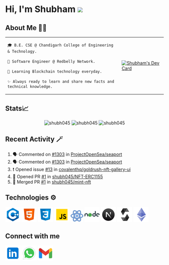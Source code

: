 # Hi, I'm Shubham <img src="https://github.com/TheDudeThatCode/TheDudeThatCode/blob/master/Assets/Hi.gif" width="29px" />

## About Me 👨‍💻 
<table> 
<tr> 
  <td>
    
    🎓 B.E. CSE @ Chandigarh College of Engineering & Technology.
    
    🌱 Software Engineer @ Redbelly Network.
    
    🎯 Learning Blockchain technology everyday.
    
    ✨ Always ready to learn and share new facts and technical knowledge. 
  </td>
<td >
    <a href="https://app.daily.dev/Shubh_dev"><img src="https://api.daily.dev/devcards/29970c05a54c451580d7a2ff2a0621f0.png?r=q39" width="400" alt="Shubham's Dev Card"/></a>
  </td>  
</tr>  
</table>


<!-- ![GitHub Activity Graph](https://activity-graph.herokuapp.com/graph?username=shubh045&theme=dracula&hide_border=true) -->

## Stats📈
<p align="center">
<img width="40%" src="https://github-readme-stats.vercel.app/api/top-langs?username=shubh045&show_icons=true&theme=dracula&title_color=ff8000&text_color=ffffff&bg_color=6a6a6a&locale=en&layout=compact&hide_border=true" alt="shubh045" />
  
<img width="48%" src="https://github-readme-stats.vercel.app/api?username=shubh045&show_icons=true&theme=dracula&title_color=ff8000&text_color=ffffff&bg_color=6a6a6a&locale=en&hide_border=true" alt="shubh045" />
  
<img width="48%" src="https://github-readme-streak-stats.herokuapp.com/?user=shubh045&theme=highcontrast&hide_border=true" alt="shubh045" />
</p>


## Recent Activity 🪄
<!--START_SECTION:activity-->
1. 🗣 Commented on [#1303](https://github.com/ProjectOpenSea/seaport/issues/1303#issuecomment-2101203866) in [ProjectOpenSea/seaport](https://github.com/ProjectOpenSea/seaport)
2. 🗣 Commented on [#1303](https://github.com/ProjectOpenSea/seaport/issues/1303#issuecomment-2101174188) in [ProjectOpenSea/seaport](https://github.com/ProjectOpenSea/seaport)
3. ❗ Opened issue [#13](https://github.com/covalenthq/goldrush-nft-gallery-ui/issues/13) in [covalenthq/goldrush-nft-gallery-ui](https://github.com/covalenthq/goldrush-nft-gallery-ui)
4. 💪 Opened PR [#1](https://github.com/shubh045/NFT-ERC1155/pull/1) in [shubh045/NFT-ERC1155](https://github.com/shubh045/NFT-ERC1155)
5. 🎉 Merged PR [#1](https://github.com/shubh045/mint-nft/pull/1) in [shubh045/mint-nft](https://github.com/shubh045/mint-nft)
<!--END_SECTION:activity-->

## Technologies ⚙️
<p>
<img src="./images/icons8-c++-48.png" alt="CPP" />
<img src="./images/icons8-html-5-48.png" alt="HTML" />
<img src="./images/icons8-css3-48.png" alt="CSS" />
<img src="./images/icons8-javascript-48.png" alt="Javascript" />
<img src="./images/icons8-react-40.png" alt="React" />
<img src="./images/icons8-nodejs-48.png" alt="Nodejs" />
<img src="./images/icons8-nextjs-48.png" alt="Nextjs" />
<img src="./images/icons8-solidity-48.png" alt="Solidity" />
<img src="./images/icons8-ethereum-48.png" alt="Ethereum" />
</p>  

## Connect with me
<a href="https://www.linkedin.com/in/kshubham1/"> <img src="./images/icons8-linkedin-48.png" alt="linkedin" /></a>
<a href="https://wa.me/+917696017079"> <img src="./images/icons8-whatsapp-48.png" alt="whatsapp" /></a>
<a href="mailto:ikshubham1@gmail.com"> <img src="./images/icons8-gmail-48.png" alt="email" /></a>
